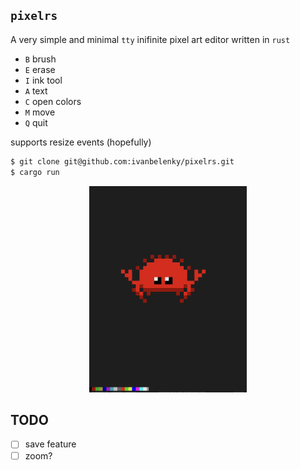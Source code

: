 ## `pixelrs`

A very simple and minimal `tty` inifinite pixel art editor written in `rust`

- `B` brush
- `E` erase
- `I` ink tool
- `A` text
- `C` open colors
- `M` move
- `Q` quit

supports resize events (hopefully)

```bash
$ git clone git@github.com:ivanbelenky/pixelrs.git
$ cargo run 
```
<!-- scale the image a little bit -->
<p align="center"><img width="50%" height="50%" src="assets/rustpx.png"/></p>

## TODO
- [ ] save feature
- [ ] zoom?
